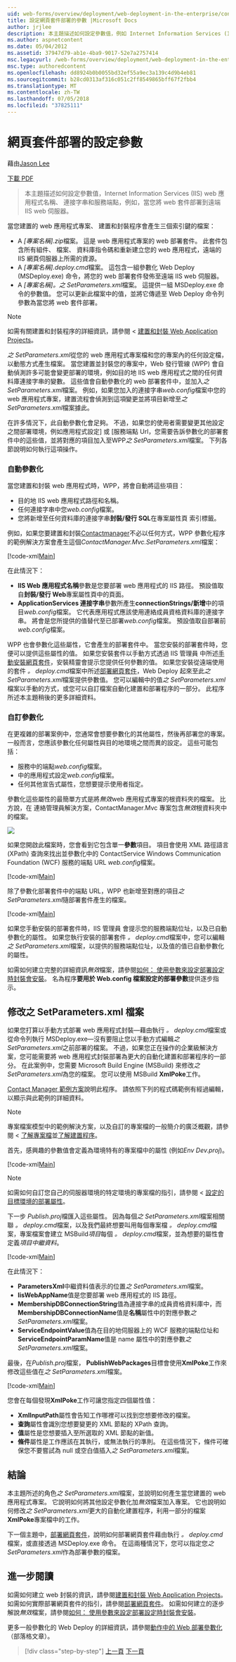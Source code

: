 ```yaml
---
uid: web-forms/overview/deployment/web-deployment-in-the-enterprise/configuring-parameters-for-web-package-deployment
title: 設定網頁套件部署的參數 |Microsoft Docs
author: jrjlee
description: 本主題描述如何設定參數值，例如 Internet Information Services (IIS) web 應用程式名稱、 連接字串和服務端點...
ms.author: aspnetcontent
ms.date: 05/04/2012
ms.assetid: 37947d79-ab1e-4ba9-9017-52e7a2757414
msc.legacyurl: /web-forms/overview/deployment/web-deployment-in-the-enterprise/configuring-parameters-for-web-package-deployment
msc.type: authoredcontent
ms.openlocfilehash: dd8924b0b0055bd32ef55a9ec3a139c4d9b4eb81
ms.sourcegitcommit: b28cd0313af316c051c2ff8549865bff67f2fbb4
ms.translationtype: MT
ms.contentlocale: zh-TW
ms.lasthandoff: 07/05/2018
ms.locfileid: "37825111"
---
```

<a name="configuring-parameters-for-web-package-deployment"></a>網頁套件部署的設定參數
====================
藉由[Jason Lee](https://github.com/jrjlee)

[下載 PDF](https://msdnshared.blob.core.windows.net/media/MSDNBlogsFS/prod.evol.blogs.msdn.com/CommunityServer.Blogs.Components.WeblogFiles/00/00/00/63/56/8130.DeployingWebAppsInEnterpriseScenarios.pdf)

> 本主題描述如何設定參數值，Internet Information Services (IIS) web 應用程式名稱、 連接字串和服務端點，例如，當您將 web 套件部署到遠端 IIS web 伺服器。


當您建置的 web 應用程式專案、 建置和封裝程序會產生三個索引鍵的檔案：

- A *[專案名稱].zip*檔案。 這是 web 應用程式專案的 web 部署套件。 此套件包含所有組件、 檔案、 資料庫指令碼和重新建立您的 web 應用程式，遠端的 IIS 網頁伺服器上所需的資源。
- A *[專案名稱].deploy.cmd*檔案。 這包含一組參數化 Web Deploy (MSDeploy.exe) 命令，將您的 web 部署套件發佈至遠端 IIS web 伺服器。
- A *[專案名稱]。之 SetParameters.xml*檔案。 這提供一組 MSDeploy.exe 命令的參數值。 您可以更新此檔案中的值，並將它傳遞至 Web Deploy 命令列參數為當您將 web 套件部署。

> [!NOTE]
> 如需有關建置和封裝程序的詳細資訊，請參閱 <<c0> [ 建置和封裝 Web Application Projects](building-and-packaging-web-application-projects.md)。


*之 SetParameters.xml*從您的 web 應用程式專案檔和您的專案內的任何設定檔，以動態方式產生檔案。 當您建置並封裝您的專案中，Web 發行管線 (WPP) 會自動偵測許多可能會變更部署的環境，例如目的地 IIS web 應用程式之間的任何資料庫連接字串的變數。 這些值會自動參數化的 web 部署套件中，並加入*之 SetParameters.xml*檔案。 例如，如果您加入的連接字串*web.config*檔案中您的 web 應用程式專案，建置流程會偵測到這項變更並將項目新增至*之 SetParameters.xml*檔案據此。

在許多情況下，此自動參數化會足夠。 不過，如果您的使用者需要變更其他設定之間部署環境，例如應用程式設定] 或 [服務端點 Url，您需要告訴參數化的部署套件中的這些值，並將對應的項目加入至WPP*之 SetParameters.xml*檔案。 下列各節說明如何執行這項操作。

### <a name="automatic-parameterization"></a>自動參數化

當您建置和封裝 web 應用程式時，WPP，將會自動將這些項目：

- 目的地 IIS web 應用程式路徑和名稱。
- 任何連接字串中您*web.config*檔案。
- 您將新增至任何資料庫的連接字串**封裝/發行 SQL**在專案屬性頁 索引標籤。

例如，如果您要建置和封裝[Contactmanager](the-contact-manager-solution.md)不必以任何方式，WPP 參數化程序的範例解決方案會產生這個*ContactManager.Mvc.SetParameters.xml*檔案：


[!code-xml[Main](configuring-parameters-for-web-package-deployment/samples/sample1.xml)]


在此情況下：

- **IIS Web 應用程式名稱**參數是您要部署 web 應用程式的 IIS 路徑。 預設值取自**封裝/發行 Web**專案屬性頁中的頁面。
- **ApplicationServices 連接字串**參數所產生**connectionStrings/新增**中的項目*web.config*檔案。 它代表應用程式應該使用連絡成員資格資料庫的連接字串。 將會是您所提供的值替代至已部署*web.config*檔案。 預設值取自部署前*web.config*檔案。

WPP 也會參數化這些屬性，它會產生的部署套件中。 當您安裝的部署套件時，您便可以提供這些屬性的值。 如果您安裝套件以手動方式透過 IIS 管理員 中所述[手動安裝網頁套件](manually-installing-web-packages.md)，安裝精靈會提示您提供任何參數的值。 如果您安裝從遠端使用的套件 *。 deploy.cmd*檔案中所述[部署網頁套件](deploying-web-packages.md)，Web Deploy 起來至此*之 SetParameters.xml*檔案提供參數值。 您可以編輯中的值*之 SetParameters.xml*檔案以手動的方式，或您可以自訂檔案自動化建置和部署程序的一部分。 此程序所述本主題稍後的更多詳細資料。

### <a name="custom-parameterization"></a>自訂參數化

在更複雜的部署案例中，您通常會想要參數化的其他屬性，然後再部署您的專案。 一般而言，您應該參數化任何屬性與目的地環境之間而異的設定。 這些可能包括：

- 服務中的端點*web.config*檔案。
- 中的應用程式設定*web.config*檔案。
- 任何其他宣告式屬性，您想要提示使用者指定。

參數化這些屬性的最簡單方式是將*無效*web 應用程式專案的根資料夾的檔案。 比方說，在 連絡管理員解決方案，ContactManager.Mvc 專案包含*無效*根資料夾中的檔案。

![](configuring-parameters-for-web-package-deployment/_static/image1.png)

如果您開啟此檔案時，您會看到它包含單一**參數**項目。 項目會使用 XML 路徑語言 (XPath) 查詢來找出並參數化中的 ContactService Windows Communication Foundation (WCF) 服務的端點 URL *web.config*檔案。


[!code-xml[Main](configuring-parameters-for-web-package-deployment/samples/sample2.xml)]


除了參數化部署套件中的端點 URL，WPP 也新增至對應的項目*之 SetParameters.xml*隨部署套件產生的檔案。


[!code-xml[Main](configuring-parameters-for-web-package-deployment/samples/sample3.xml)]


如果您手動安裝的部署套件時，IIS 管理員 會提示您的服務端點位址，以及已自動參數化的屬性。 如果您執行安裝的部署套件 *。 deploy.cmd*檔案中，您可以編輯*之 SetParameters.xml*檔案，以提供的服務端點位址，以及值的值已自動參數化的屬性。

如需如何建立完整的詳細資訊*無效*檔案，請參閱[如何： 使用參數來設定部署設定時封裝會安裝](https://msdn.microsoft.com/library/ff398068.aspx)。 名為程序**要用於 Web.config 檔案設定的部署參數**提供逐步指示。

## <a name="modifying-the-setparametersxml-file"></a>修改之 SetParameters.xml 檔案

如果您打算以手動方式部署 web 應用程式封裝&#x2014;藉由執行 *。 deploy.cmd*檔案或從命令列執行 MSDeploy.exe&#x2014;沒有要阻止您以手動方式編輯*之 SetParameters.xml*之前部署的檔案。 不過，如果您正在操作的企業級解決方案，您可能需要將 web 應用程式封裝部署為更大的自動化建置和部署程序的一部分。 在此案例中，您需要 Microsoft Build Engine (MSBuild) 來修改*之 SetParameters.xml*為您的檔案。 您可以使用 MSBuild **XmlPoke**工作。

[Contact Manager 範例方案](the-contact-manager-solution.md)說明此程序。 請依照下列的程式碼範例有經過編輯，以顯示與此範例的詳細資料。

> [!NOTE]
> 專案檔案模型中的範例解決方案，以及自訂的專案檔的一般簡介的廣泛概觀，請參閱 <<c0> [ 了解專案檔](understanding-the-project-file.md)並[了解建置程序](understanding-the-build-process.md)。


首先，感興趣的參數值會定義為環境特有的專案檔中的屬性 (例如*Env Dev.proj*)。


[!code-xml[Main](configuring-parameters-for-web-package-deployment/samples/sample4.xml)]


> [!NOTE]
> 如需如何自訂您自己的伺服器環境的特定環境的專案檔的指引，請參閱 <<c0> [ 設定的目標環境的部署屬性](../configuring-server-environments-for-web-deployment/configuring-deployment-properties-for-a-target-environment.md)。


下一步 *Publish.proj*檔匯入這些屬性。 因為每個*之 SetParameters.xml*檔案相關聯 *。 deploy.cmd*檔案，以及我們最終想要叫用每個專案檔 *。 deploy.cmd*檔案，專案檔案會建立 MSBuild*項目*每個 *。 deploy.cmd*檔案，並為想要的屬性會定義*項目中繼資料*。


[!code-xml[Main](configuring-parameters-for-web-package-deployment/samples/sample5.xml)]


在此情況下：

- **ParametersXml**中繼資料值表示的位置*之 SetParameters.xml*檔案。
- **IisWebAppName**值是您要部署 web 應用程式的 IIS 路徑。
- **MembershipDBConnectionString**值為連接字串的成員資格資料庫中，而**MembershipDBConnectionName**值是**名稱**屬性中的對應參數*之 SetParameters.xml*檔案。
- **ServiceEndpointValue**值為在目的地伺服器上的 WCF 服務的端點位址和**ServiceEndpointParamName**值是 name 屬性中的對應參數*之 SetParameters.xml*檔案。

最後，在*Publish.proj*檔案， **PublishWebPackages**目標會使用**XmlPoke**工作來修改這些值在*之 SetParameters.xml*檔案。


[!code-xml[Main](configuring-parameters-for-web-package-deployment/samples/sample6.xml)]


您會在每個發現**XmlPoke**工作可讓您指定四個屬性值：

- **XmlInputPath**屬性會告知工作哪裡可以找到您想要修改的檔案。
- **查詢**屬性會識別您想要變更的 XML 節點的 XPath 查詢。
- **值**屬性是您想要插入至所選取的 XML 節點的新值。
- **條件**屬性是工作應該在其執行，或無法執行的準則。 在這些情況下，條件可確保您不要嘗試為 null 或空白值插入*之 SetParameters.xml*檔案。

## <a name="conclusion"></a>結論

本主題所述的角色*之 SetParameters.xml*檔案，並說明如何產生當您建置的 web 應用程式專案。 它說明如何將其他設定參數化加*無效*檔案加入專案。 它也說明如何修改*之 SetParameters.xml*更大的自動化建置程序，利用一部分的檔案**XmlPoke**專案檔中的工作。

下一個主題中，[部署網頁套件](deploying-web-packages.md)，說明如何部署網頁套件藉由執行 *。 deploy.cmd*檔案，或直接透過 MSDeploy.exe 命令。 在這兩種情況下，您可以指定您*之 SetParameters.xml*作為部署參數的檔案。

## <a name="further-reading"></a>進一步閱讀

如需如何建立 web 封裝的資訊，請參閱[建置和封裝 Web Application Projects](building-and-packaging-web-application-projects.md)。 如需如何實際部署網頁套件的指引，請參閱[部署網頁套件](deploying-web-packages.md)。 如需如何建立的逐步解說*無效*檔案，請參閱[如何： 使用參數來設定部署設定時封裝會安裝](https://msdn.microsoft.com/library/ff398068.aspx)。

更多一般參數化的 Web Deploy 的詳細資訊，請參閱[動作中的 Web 部署參數化](https://go.microsoft.com/?linkid=9805119)（部落格文章）。

> [!div class="step-by-step"]
> [上一頁](building-and-packaging-web-application-projects.md)
> [下一頁](deploying-web-packages.md)
